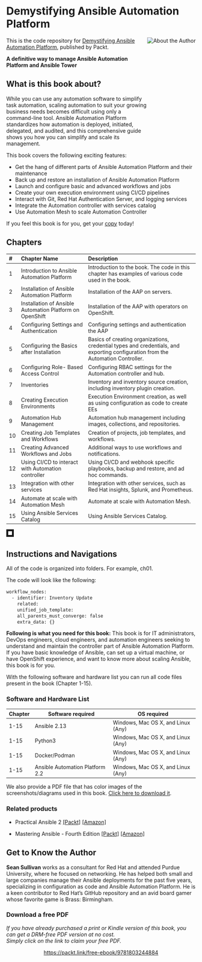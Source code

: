 # Demystifying Ansible Automation Platform

<a href="https://www.packtpub.com/product/demystifying-ansible-automation-platform/9781803244884?utm_source=github&utm_medium=repository&utm_campaign=9781803244884"><img src="https://static.packt-cdn.com/products/9781803244884/cover/smaller" alt="About the Author" height="256px" align="right"></a>

This is the code repository for [Demystifying Ansible Automation Platform](https://www.packtpub.com/product/demystifying-ansible-automation-platform/9781803244884?utm_source=github&utm_medium=repository&utm_campaign=9781803244884), published by Packt.

**A definitive way to manage Ansible Automation Platform and Ansible Tower**

## What is this book about?
While you can use any automation software to simplify task automation, scaling automation to suit your growing business needs becomes difficult using only a command-line tool. Ansible Automation Platform standardizes how automation is deployed, initiated, delegated, and audited, and this comprehensive guide shows you how you can simplify and scale its management. 

This book covers the following exciting features:
* Get the hang of different parts of Ansible Automation Platform and their maintenance
* Back up and restore an installation of Ansible Automation Platform
* Launch and configure basic and advanced workflows and jobs
* Create your own execution environment using CI/CD pipelines
* Interact with Git, Red Hat Authentication Server, and logging services
* Integrate the Automation controller with services catalog
* Use Automation Mesh to scale Automation Controller

If you feel this book is for you, get your [copy](https://www.amazon.com/dp/1803244887) today!

## Chapters

|#|Chapter Name|Description|
|:---|:---|:---|
|1|Introduction to Ansible Automation Platform|Introduction to the book. The code in this chapter has examples of various code used in the book.|
|2|Installation of Ansible Automation Platform|Installation of the AAP on servers.|
|3|Installation of Ansible Automation Platform on OpenShift|Installation of the AAP with operators on OpenShift.|
|4|Configuring Settings and Authentication|Configuring settings and authentication the AAP|
|5|Configuring the Basics after Installation|Basics of creating organizations, credential types and credentials, and exporting configuration from the Automation Controller.|
|6|Configuring Role- Based Access Control|Configuring RBAC settings for the Automation controller and hub.|
|7|Inventories|Inventory and inventory source creation, including inventory plugin creation.|
|8|Creating Execution Environments|Execution Environment creation, as well as using configuration as code to create EEs|
|9|Automation Hub Management |Automation hub management including images, collections, and repositories.|
|10|Creating Job Templates and Workflows|Creation of projects, job templates, and workflows.|
|11|Creating Advanced Workflows and Jobs|Additional ways to use workflows and notifications.|
|12|Using CI/CD to interact with Automation controller|Using CI/CD and webhook specific playbooks, backup and restore, and ad hoc commands.|
|13|Integration with other services|Integration with other services, such as Red Hat insights, Splunk, and Prometheus.|
|14|Automate at scale with Automation Mesh|Automate at scale with Automation Mesh.|
|15|Using Ansible Services Catalog|Using Ansible Services Catalog.|




<a href="https://www.packtpub.com/?utm_source=github&utm_medium=banner&utm_campaign=GitHubBanner"><img src="https://raw.githubusercontent.com/PacktPublishing/GitHub/master/GitHub.png" 
alt="https://www.packtpub.com/" border="5" /></a>

## Instructions and Navigations
All of the code is organized into folders. For example, ch01.

The code will look like the following:
```
workflow_nodes:
  - identifier: Inventory Update
    related:
    unified_job_template:
    all_parents_must_converge: false
    extra_data: {}
```

**Following is what you need for this book:**
	This book is for IT administrators, DevOps engineers, cloud engineers, and automation engineers seeking to understand and maintain the controller part of Ansible Automation Platform. If you have basic knowledge of Ansible, can set up a virtual machine, or have OpenShift experience, and want to know more about scaling Ansible, this book is for you.

With the following software and hardware list you can run all code files present in the book (Chapter 1-15).
### Software and Hardware List
| Chapter | Software required | OS required |
| -------- | ------------------------------------ | ----------------------------------- |
| 1-15 | Ansible 2.13 | Windows, Mac OS X, and Linux (Any) |
| 1-15 | Python3 | Windows, Mac OS X, and Linux (Any) |
| 1-15 | Docker/Podman | Windows, Mac OS X, and Linux (Any) |
| 1-15 | Ansible Automation Platform 2.2 | Windows, Mac OS X, and Linux (Any) |

We also provide a PDF file that has color images of the screenshots/diagrams used in this book. [Click here to download it](https://packt.link/USfpC).

### Related products
* Practical Ansible 2 [[Packt]](https://www.packtpub.com/product/practical-ansible-2/9781789807462?_ga=2.219342297.1561952797.1663057129-1642543356.1635482889&utm_source=github&utm_medium=repository&utm_campaign=9781789807462) [[Amazon]](https://www.amazon.com/dp/1789807468)

* Mastering Ansible - Fourth Edition [[Packt]](https://www.packtpub.com/product/mastering-ansible/9781801818780?_ga=2.242811074.1561952797.1663057129-1642543356.1635482889&utm_source=github&utm_medium=repository&utm_campaign=9781801818780) [[Amazon]](https://www.amazon.com/dp/1801818789)

## Get to Know the Author
**Sean Sullivan**
works as a consultant for Red Hat and attended Purdue University, where he focused on networking. He has helped both small and large companies manage their Ansible deployments for the past five years, specializing in configuration as code and Ansible Automation Platform. He is a keen contributor to Red Hat’s GitHub repository and an avid board gamer whose favorite game is Brass: Birmingham.

### Download a free PDF

 <i>If you have already purchased a print or Kindle version of this book, you can get a DRM-free PDF version at no cost.<br>Simply click on the link to claim your free PDF.</i>
<p align="center"> <a href="https://packt.link/free-ebook/9781803244884">https://packt.link/free-ebook/9781803244884 </a> </p>